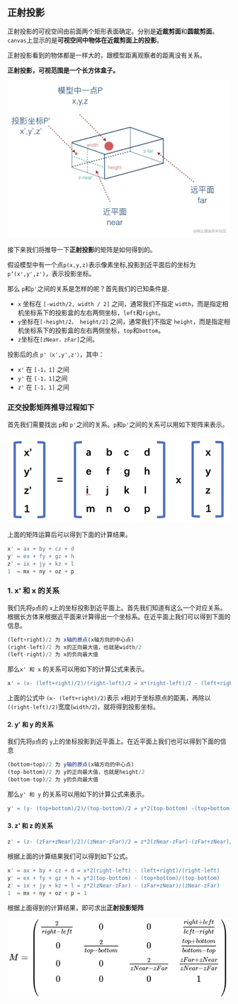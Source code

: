 ## 正射投影

正射投影的可视空间由前面两个矩形表面确定。分别是**近裁剪面**和**圆裁剪面**。
`canvas`上显示的是**可视空间中物体在近裁剪面上的投影**。

正射投影看到的物体都是一样大的，跟模型距离观察者的距离没有关系。


**正射投影，可视范围是一个长方体盒子。**

<img src='../../images/正交投影.awebp'>

接下来我们将推导一下**正射投影**的矩阵是如何得到的。

假设模型中有一个点`p(x,y,z)`表示像素坐标,投影到近平面后的坐标为`p‘(x',y',z')`，表示投影坐标。

那么 `p`和`p'`之间的关系是怎样的呢？首先我们的已知条件是.
+ `x` 坐标在 `[-width/2, width / 2]` 之间，通常我们不指定 `width`，而是指定相机坐标系下的投影盒的左右两侧坐标，`left`和`right`。
+ `y`坐标在`[-height/2， height/2]` 之间，通常我们不指定    `height`，而是指定相机坐标系下的投影盒的左右两侧坐标，`top`和`bottom`。
+  `z`坐标在`[zNear，zFar]`之间。

投影后的点 `p'（x',y',z'）`，其中：

+ `x'` 在 `[-1，1]` 之间
+ `y'` 在 `[-1，1]`之间
+ `z'` 在 `[-1，1]` 之间


### **正交投影矩阵推导过程如下**
首先我们需要找出 `p`和 `p'`之间的关系。`p`和`p'`之间的关系可以用如下矩阵来表示。

<img src='../../images/正射矩阵推导过程1.png'>

上面的矩阵运算后可以得到下面的计算结果。

```js
x' = ax + by + cz + d
y' = ex + fy + gz + h
z' = ix + jy + kz + l
1  = mx + ny + oz + p
```

### 1. **x' 和 x 的关系**

我们先将`p`点的 `x`上的坐标投影到近平面上。首先我们知道有这么一个对应关系。根据长方体来根据近平面来计算得出一个坐标系。在近平面上我们可以得到下面的信息。
```js
(left+right)/2 为 x轴的原点(x轴方向的中心点)
(right-left)/2 为 x的正向最大值，也就是width/2
(left-right)/2 为 x的负向最大值
```
那么`x' 和 x` 的关系可以用如下的计算公式来表示。
```js
x' = (x- (left+right)/2)/(right-left)/2 = x*(right-left)/2 - (left+right/right-left)
```
上面的公式中  `(x- (left+right)/2)`表示 `x`相对于坐标原点的距离，再除以`((right-left)/2)`宽度(`width/2`)，就将得到投影坐标。

#### 2. **y' 和 y 的关系**

我们先将`p`点的 `y`上的坐标投影到近平面上。在近平面上我们也可以得到下面的信息
```js
(bottom+top)/2 为 y轴的原点(x轴方向的中心点)
(top-bottom)/2 为 y的正向最大值，也就是height/2
(bottom-top)/2 为 y的负向最大值
```
那么`y' 和 y` 的关系可以用如下的计算公式来表示。
```js
y' = (y- (top+bottom)/2)/(top-bottom)/2 = y*2(top-bottom) -(top+bottom)/(top-bottom) ;
```

####  3. z' 和 z 的关系
```js
z' = (z- (zFar+zNear)/2)/(zNear-zFar)/2 = z*2(zNear-zFar)-(zFar+zNear)/(zNear-zFar);
```
根据上面的计算结果我们可以得到如下公式。
```js
x' = ax + by + cz + d = x*2(right-left) - (left+right)/(right-left)
y' = ex + fy + gz + h = y*2(top-bottom) - (top+bottom)/(top-bottom)
z' = ix + jy + kz + l = z*2(zNear-zFar) - (zFar+zNear)/(zNear-zFar)
1  = mx + ny + oz + p = 1
```
根据上面得到的计算结果，即可求出**正射投影矩阵**

<img src='../../images/正交投影.svg' >

